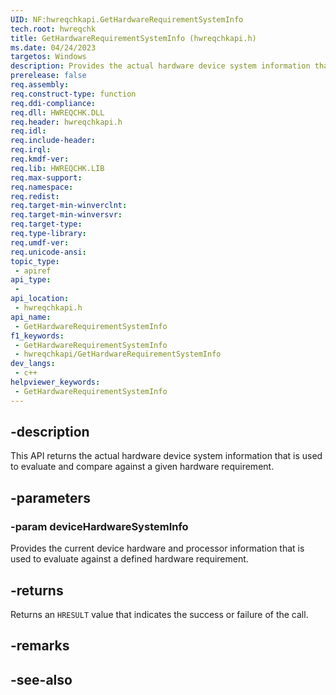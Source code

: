 ```yaml
---
UID: NF:hwreqchkapi.GetHardwareRequirementSystemInfo
tech.root: hwreqchk
title: GetHardwareRequirementSystemInfo (hwreqchkapi.h)
ms.date: 04/24/2023
targetos: Windows
description: Provides the actual hardware device system information that is used to evaluate and compare against a given hardware requirement.
prerelease: false
req.assembly: 
req.construct-type: function
req.ddi-compliance: 
req.dll: HWREQCHK.DLL
req.header: hwreqchkapi.h
req.idl: 
req.include-header: 
req.irql: 
req.kmdf-ver: 
req.lib: HWREQCHK.LIB
req.max-support: 
req.namespace: 
req.redist: 
req.target-min-winverclnt: 
req.target-min-winversvr: 
req.target-type: 
req.type-library: 
req.umdf-ver: 
req.unicode-ansi: 
topic_type:
 - apiref
api_type:
 - 
api_location:
 - hwreqchkapi.h
api_name:
 - GetHardwareRequirementSystemInfo
f1_keywords:
 - GetHardwareRequirementSystemInfo
 - hwreqchkapi/GetHardwareRequirementSystemInfo
dev_langs:
 - c++
helpviewer_keywords:
 - GetHardwareRequirementSystemInfo
---
```


## -description

This API returns the actual hardware device system information that is used to evaluate and compare against a given hardware requirement.

## -parameters

### -param deviceHardwareSystemInfo

Provides the current device hardware and processor information that is used to evaluate against a defined hardware requirement.

## -returns

Returns an `HRESULT` value that indicates the success or failure of the call.

## -remarks

## -see-also
